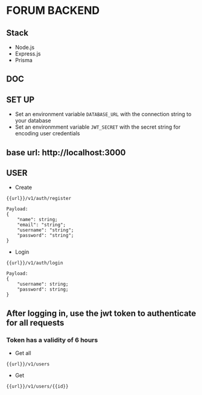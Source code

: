# FORUM BACKEND

## Stack
- Node.js
- Express.js
- Prisma

## DOC

## SET UP
- Set an environment variable ```DATABASE_URL``` with the connection string to your database
- Set an environmment variable ```JWT_SECRET``` with the secret string for encoding user credentials

## base url: http://localhost:3000


## USER

- Create

```
{{url}}/v1/auth/register

Payload:
{
    "name": string;
    "email": "string";
    "username": "string";
    "password": "string";
}

```


- Login

```
{{url}}/v1/auth/login

Payload:
{
    "username": string;
    "password": string;
}
```
## After logging in, use the jwt token to authenticate for all requests
### Token has a validity of 6 hours


- Get all

```
{{url}}/v1/users
```


- Get

```
{{url}}/v1/users/{{id}}
```
